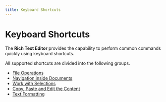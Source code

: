 ```yaml
---
title: Keyboard Shortcuts
---
```

# Keyboard Shortcuts
The **Rich Text Editor** provides the capability to perform common commands quickly using keyboard shortcuts.

All supported shortcuts are divided into the following groups.
* [File Operations](../../../interface-elements-for-web/articles/rich-text-editor/keyboard-shortcuts/file-operations.md)
* [Navigation inside Documents](../../../interface-elements-for-web/articles/rich-text-editor/keyboard-shortcuts/navigation-inside-documents.md)
* [Work with Selections ](../../../interface-elements-for-web/articles/rich-text-editor/keyboard-shortcuts/work-with-selections.md)
* [Copy, Paste and Edit the Content](../../../interface-elements-for-web/articles/rich-text-editor/keyboard-shortcuts/copy-paste-and-edit-the-content.md)
* [Text Formatting](../../../interface-elements-for-web/articles/rich-text-editor/keyboard-shortcuts/text-formatting.md)